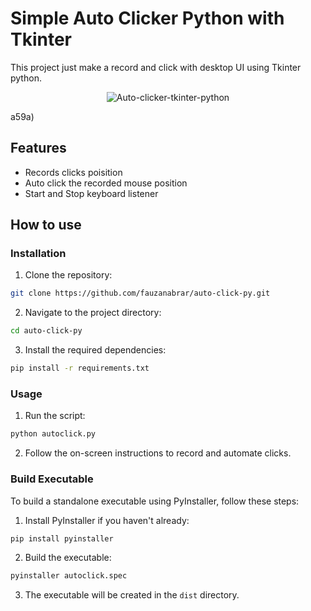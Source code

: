 # Simple Auto Clicker Python with Tkinter

This project just make a record and click with desktop UI using Tkinter python. 

<p align="center">
  <img src="https://github.com/user-attachments/assets/5648080a-fd79-46b4-9b2c-f60a4d70a59a" alt="Auto-clicker-tkinter-python">
</p>a59a)


## Features
- Records clicks poisition
- Auto click the recorded mouse position
- Start and Stop keyboard listener

## How to use
### Installation

1. Clone the repository:
  ```bash
  git clone https://github.com/fauzanabrar/auto-click-py.git
  ```
2. Navigate to the project directory:
  ```bash
  cd auto-click-py
  ```
3. Install the required dependencies:
  ```bash
  pip install -r requirements.txt
  ```

### Usage

1. Run the script:
  ```bash
  python autoclick.py
  ```
2. Follow the on-screen instructions to record and automate clicks.

### Build Executable

To build a standalone executable using PyInstaller, follow these steps:

1. Install PyInstaller if you haven't already:
  ```bash
  pip install pyinstaller
  ```
2. Build the executable:
  ```bash
  pyinstaller autoclick.spec
  ```
3. The executable will be created in the `dist` directory.

